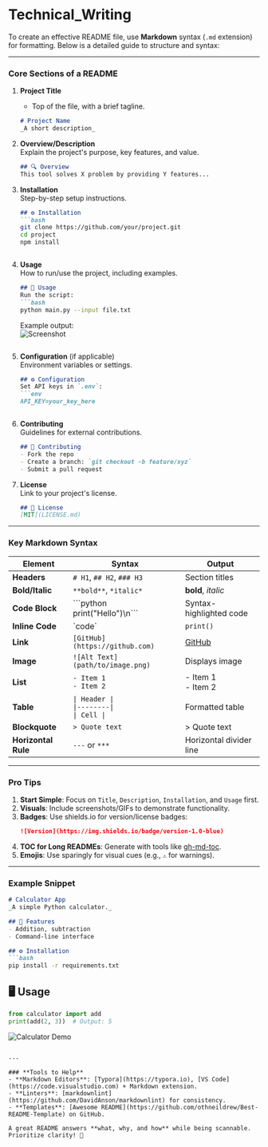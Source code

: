 # Technical_Writing
To create an effective README file, use **Markdown** syntax (`.md` extension) for formatting. Below is a detailed guide to structure and syntax:

---

### **Core Sections of a README**
1. **Project Title**  
   - Top of the file, with a brief tagline.  
   ```markdown
   # Project Name  
   _A short description_
   ```

2. **Overview/Description**  
   Explain the project's purpose, key features, and value.  
   ```markdown
   ## 🔍 Overview  
   This tool solves X problem by providing Y features...
   ```

3. **Installation**  
   Step-by-step setup instructions.  
   ```markdown
   ## ⚙️ Installation  
   ```bash
   git clone https://github.com/your/project.git
   cd project
   npm install
   ```
   ```

4. **Usage**  
   How to run/use the project, including examples.  
   ```markdown
   ## 🚀 Usage  
   Run the script:  
   ```bash
   python main.py --input file.txt
   ```  
   Example output:  
   ![Screenshot](screenshot.png)
   ```

5. **Configuration** (if applicable)  
   Environment variables or settings.  
   ```markdown
   ## ⚙️ Configuration  
   Set API keys in `.env`:  
   ```env
   API_KEY=your_key_here
   ```
   ```

6. **Contributing**  
   Guidelines for external contributions.  
   ```markdown
   ## 🤝 Contributing  
   - Fork the repo  
   - Create a branch: `git checkout -b feature/xyz`  
   - Submit a pull request
   ```

7. **License**  
   Link to your project's license.  
   ```markdown
   ## 📜 License  
   [MIT](LICENSE.md)
   ```

---

### **Key Markdown Syntax**
| **Element**       | **Syntax**                                  | **Output**                      |
|-------------------|---------------------------------------------|---------------------------------|
| **Headers**       | `# H1`, `## H2`, `### H3`                   | Section titles                  |
| **Bold/Italic**   | `**bold**`, `*italic*`                      | **bold**, *italic*              |
| **Code Block**    | \`\`\`python<br>print("Hello")\n\`\`\`      | Syntax-highlighted code         |
| **Inline Code**   | \`code\`                                    | `print()`                       |
| **Link**          | `[GitHub](https://github.com)`              | [GitHub](https://github.com)    |
| **Image**         | `![Alt Text](path/to/image.png)`            | Displays image                  |
| **List**          | `- Item 1`<br>`- Item 2`                    | - Item 1<br>- Item 2            |
| **Table**         | `\| Header \|`<br>`\|--------\|`<br>`\| Cell \|` | Formatted table                 |
| **Blockquote**    | `> Quote text`                              | > Quote text                    |
| **Horizontal Rule**| `---` or `***`                              | Horizontal divider line         |

---

### **Pro Tips**
1. **Start Simple**: Focus on `Title`, `Description`, `Installation`, and `Usage` first.  
2. **Visuals**: Include screenshots/GIFs to demonstrate functionality.  
3. **Badges**: Use shields.io for version/license badges:  
   ```markdown
   ![Version](https://img.shields.io/badge/version-1.0-blue)
   ```
4. **TOC for Long READMEs**: Generate with tools like [gh-md-toc](https://github.com/ekalinin/github-markdown-toc).  
5. **Emojis**: Use sparingly for visual cues (e.g., `⚠️` for warnings).  

---

### **Example Snippet**
```markdown
# Calculator App  
_A simple Python calculator._

## 🚀 Features  
- Addition, subtraction  
- Command-line interface  

## ⚙️ Installation  
```bash
pip install -r requirements.txt
```

## 🖥️ Usage  
```python
from calculator import add
print(add(2, 3))  # Output: 5
```

![Calculator Demo](demo.gif)
```

---

### **Tools to Help**
- **Markdown Editors**: [Typora](https://typora.io), [VS Code](https://code.visualstudio.com) + Markdown extension.  
- **Linters**: [markdownlint](https://github.com/DavidAnson/markdownlint) for consistency.  
- **Templates**: [Awesome README](https://github.com/othneildrew/Best-README-Template) on GitHub.  

A great README answers **what, why, and how** while being scannable. Prioritize clarity! 🎯
